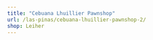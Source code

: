 ```yaml
---
title: "Cebuana Lhuillier Pawnshop"
url: /las-pinas/cebuana-lhuillier-pawnshop-2/
shop: Leiher
---
```

